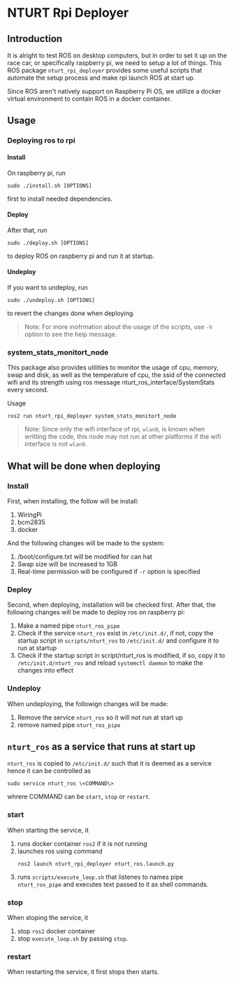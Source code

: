 # NTURT Rpi Deployer

## Introduction

It is alright to test ROS on desktop computers, but in order to set it up on the race car, or specifically raspberry pi, we need to setup a lot of things. This ROS package `nturt_rpi_deployer` provides some useful scripts that automate the setup process and make rpi launch ROS at start up.

Since ROS aren't natively support on Raspberry Pi OS, we utillize a docker virtual environment to contain ROS in a docker container.

## Usage

### Deploying ros to rpi

#### Install

On raspberry pi, run

```shell=
sudo ./install.sh [OPTIONS]
```

first to install needed dependencies.

#### Deploy

After that, run

```shell=
sudo ./deploy.sh [OPTIONS]
```

to deploy ROS on raspberry pi and run it at startup.

#### Undeploy

If you want to undeploy, run

```shell=
sudo ./undeploy.sh [OPTIONS]
```

to revert the changes done when deploying.

> Note: For more inofrmation about the usage of the scripts, use `-h` option to see the help message.

### system_stats_monitort_node

This package also provides utilities to monitor the usage of cpu, memory, swap and disk, as well as the temperature of cpu, the ssid of the connected wifi and its strength using ros message nturt_ros_interface/SystemStats every second.

Usage

```shell=
ros2 run nturt_rpi_deployer system_stats_monitort_node
```

> Note: Since only the wifi interface of rpi, `wlan0`, is known when writting the code, this node may not run at other platforms if the wifi interface is not `wlan0`.

## What will be done when deploying

### Install

First, when installing, the follow will be install:

1. WiringPi
2. bcm2835
3. docker

And the following changes will be made to the system:

1. /boot/configure.txt will be modified for can hat
2. Swap size will be increased to 1GB
3. Real-time permission will be configured if `-r` option is specified

### Deploy

Second, when deploying, installation will be checked first.
After that, the following changes will be made to deploy ros on raspberry pi:

1. Make a named pipe `nturt_ros_pipe`
2. Check if the service `nturt_ros` exist in `/etc/init.d/`, if not, copy the startup script in `scripts/nturt_ros` to `/etc/init.d/` and configure it to run at startup
3. Check if the startup script in script/nturt_ros is modified, if so, copy it to `/etc/init.d/nturt_ros` and reload `systemctl daemon` to make the changes into effect

### Undeploy

When undeploying, the followign changes will be made:

1. Remove the service `nturt_ros` so it will not run at start up
2. remove named pipe `nturt_ros_pipe`

## `nturt_ros` as a service that runs at start up

`nturt_ros` is copied to `/etc/init.d/` such that it is deemed as a service hence it can be controlled as

```shell=
sudo service nturt_ros \<COMMAND\>
```

whrere COMMAND can be `start`, `stop` or `restart`.

### start

When starting the service, it

1. runs docker container `ros2` if it is not running
2. launches ros using command
    ```shell=
    ros2 launch nturt_rpi_deployer nturt_ros.launch.py
    ```
3. runs `scripts/execute_loop.sh` that listenes to names pipe `nturt_ros_pipe` and executes text passed to it as shell commands.

### stop

When stoping the service, it

1. stop `ros2` docker container
2. stop `execute_loop.sh` by passing `stop`.

### restart

When restarting the service, it first stops then starts.
